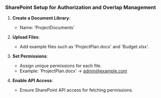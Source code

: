 
### SharePoint Setup for Authorization and Overlap Management

1. **Create a Document Library**:
   - Name: 'ProjectDocuments'

2. **Upload Files**:
   - Add example files such as 'ProjectPlan.docx' and 'Budget.xlsx'.

3. **Set Permissions**:
   - Assign unique permissions for each file.
   - Example: 'ProjectPlan.docx' -> admin@example.com

4. **Enable API Access**:
   - Ensure SharePoint API access for fetching permissions.
